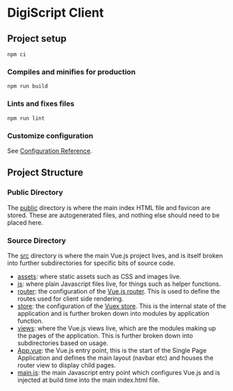 # DigiScript Client

## Project setup
```
npm ci
```

### Compiles and minifies for production
```
npm run build
```

### Lints and fixes files
```
npm run lint
```

### Customize configuration
See [Configuration Reference](https://cli.vuejs.org/config/).

## Project Structure

### Public Directory
The [public](./public) directory is where the main index HTML file and favicon are stored. 
These are autogenerated files, and nothing else should need to be placed here.

### Source Directory
The [src](./src) directory is where the main Vue.js project lives, and is itself broken
into further subdirectories for specific bits of source code.

* [assets](./src/assets): where static assets such as CSS and images live.
* [js](./src/js): where plain Javascript files live, for things such as helper functions.
* [router](./src/router): the configuration of the [Vue.js router](https://v3.router.vuejs.org/). This is used to define 
the routes used for client side rendering.
* [store](./src/store): the configuration of the [Vuex store](https://v3.vuex.vuejs.org/). This is the internal state of 
the application and is further broken down into modules by application function.
* [views](./src/views): where the Vue.js views live, which are the modules making up the pages of the application. This 
is further broken down into subdirectories based on usage. 
* [App.vue](./src/App.vue): the Vue.js entry point, this is the start of the Single Page Application and defines the main 
layout (navbar etc) and houses the router view to display child pages.
* [main.js](./src/main.js): the main Javascript entry point which configures Vue.js and is injected at build time into 
the main index.html file.